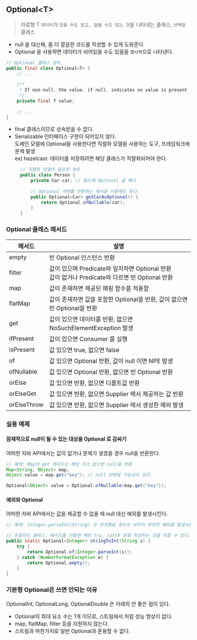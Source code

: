 ## Optional\<T\>
> 자료형 T `데이터`가 `있을 수도 있고, 없을 수도 있는 것`을 나타내는 클래스, `선택형` 클래스  

* null 을 대신해, 좀 더 깔끔한 코드를 작성할 수 있게 도와준다.
* Optional 을 사용하면 데이터가 비어있을 수도 있음을 `명시적`으로 나타낸다. 

```java
// Optional 클래스 정의
public final class Optional<T> {
    // ...
    
    /**
     * If non-null, the value; if null, indicates no value is present
     */
    private final T value;
    
    // ...
}
```
* final 클래스이므로 상속받을 수 없다.
* Serializable 인터페이스 구현이 되어있지 않다.  
도메인 모델에 Optional을 사용한다면 직렬화 모델을 사용하는 도구, 프레임워크에 문제 발생  
ex) hazelcast: 데이터를 저장하려면 해당 클래스가 직렬화되어야 한다.
    ```java
      // 직렬화 모델이 필요한 경우
      public class Person {
          private Car car; // 필드에 Optional 을 빼고
          
          // Optional 객체를 반환하는 메서를 이용해도 된다.
          public Optional<Car> getCarAsOptional() {
              return Optional.ofNullable(car);
          }
      }
    ```
    
### Optional 클래스 메서드

| 메서드 | 설명 |
| --- | --- |
| empty | 빈 Optional 인스턴스 반환 |
| filter | 값이 있으며 Predicate와 일치하면 Optional 반환<br>값이 없거나 Predicate와 다르면 빈 Optional 반환 |
| map | 값이 존재하면 제공된 매핑 함수를 적용함 |
| flatMap | 값이 존재하면 값을 포함한 Optional을 반환, 값이 없으면 빈 Optional을 반환 |
| get | 값이 있으면 데이터를 반환, 없으면 NoSuchElementException 발생 |
| ifPresent | 값이 있으면 Consumer 를 실행 |
| isPresent | 값 있으면 true, 없으면 false |
| of | 값 있으면 Optional 반환, 값이 null 이면 NPE 발생 |
| ofNullable | 값 있으면 Optional 반환, 없으면 빈 Optional 반환 |
| orElse | 값 있으면 반환, 없으면 디폴트값 반환 |
| orElseGet | 값 있으면 반환, 없으면 Supplier 에서 제공하는 값 반환 |
| orElseThrow | 값 있으면 반환, 없으면 Supplier 에서 생성한 예외 발생 |

### 실용 예제
#### 잠재적으로 null이 될 수 있는 대상을 Optional 로 감싸기
어떠한 자바 API에서는 값이 없거나 문제가 생겼을 경우 null을 반환한다.
```java
// 예제: Map의 get 메서드는 해당 키가 없으면 null을 반환
Map<String, Object> map;
Object value = map.get("key"); // null 반환될 가능성이 있다.

Optional<Object> value = Optional.ofNullable(map.get("key"));
```

#### 예외와 Optional
어떠한 자바 API에서는 값을 제공할 수 없을 때 null 대신 예외를 발생시킨다.
```java
// 예제: Integer.parseInt(String) 은 문자열을 정수로 바꾸지 못하면 예외를 발생시킨다.

// 유틸리티 클래스, 메서드를 만들면 매번 try, catch 문을 작성하는 것을 피할 수 있다.
public static Optional<Integer> stringToInt(String s) {
    try {
        return Optional.of(Integer.parseInt(s));
    } catch (NumberFormatException e) {
        return Optional.empty();
    }
}
```

### 기본형 Optional은 쓰면 안되는 이유
OptionalInt, OptionalLong, OptionalDouble 은 아래의 안 좋은 점이 있다.
* Optional의 최대 요소 수는 1개 이므로, 스트림에서 처럼 성능 향상이 없다.
* map, flatMap, filter 등을 지원하지 않는다.
* 스트림과 마찬가지로 일반 Optional과 혼용할 수 없다.